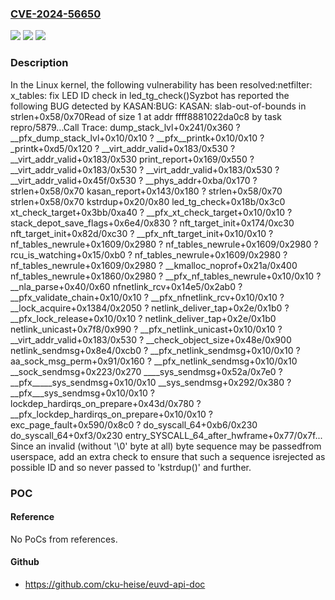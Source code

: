 ### [CVE-2024-56650](https://cve.mitre.org/cgi-bin/cvename.cgi?name=CVE-2024-56650)
![](https://img.shields.io/static/v1?label=Product&message=Linux&color=blue)
![](https://img.shields.io/static/v1?label=Version&message=268cb38e1802db560c73167e643f14a3dcb4b07c%3C%20147a42bb02de8735cb08476be6d0917987d022c2%20&color=brighgreen)
![](https://img.shields.io/static/v1?label=Vulnerability&message=n%2Fa&color=brighgreen)

### Description

In the Linux kernel, the following vulnerability has been resolved:netfilter: x_tables: fix LED ID check in led_tg_check()Syzbot has reported the following BUG detected by KASAN:BUG: KASAN: slab-out-of-bounds in strlen+0x58/0x70Read of size 1 at addr ffff8881022da0c8 by task repro/5879...Call Trace: <TASK> dump_stack_lvl+0x241/0x360 ? __pfx_dump_stack_lvl+0x10/0x10 ? __pfx__printk+0x10/0x10 ? _printk+0xd5/0x120 ? __virt_addr_valid+0x183/0x530 ? __virt_addr_valid+0x183/0x530 print_report+0x169/0x550 ? __virt_addr_valid+0x183/0x530 ? __virt_addr_valid+0x183/0x530 ? __virt_addr_valid+0x45f/0x530 ? __phys_addr+0xba/0x170 ? strlen+0x58/0x70 kasan_report+0x143/0x180 ? strlen+0x58/0x70 strlen+0x58/0x70 kstrdup+0x20/0x80 led_tg_check+0x18b/0x3c0 xt_check_target+0x3bb/0xa40 ? __pfx_xt_check_target+0x10/0x10 ? stack_depot_save_flags+0x6e4/0x830 ? nft_target_init+0x174/0xc30 nft_target_init+0x82d/0xc30 ? __pfx_nft_target_init+0x10/0x10 ? nf_tables_newrule+0x1609/0x2980 ? nf_tables_newrule+0x1609/0x2980 ? rcu_is_watching+0x15/0xb0 ? nf_tables_newrule+0x1609/0x2980 ? nf_tables_newrule+0x1609/0x2980 ? __kmalloc_noprof+0x21a/0x400 nf_tables_newrule+0x1860/0x2980 ? __pfx_nf_tables_newrule+0x10/0x10 ? __nla_parse+0x40/0x60 nfnetlink_rcv+0x14e5/0x2ab0 ? __pfx_validate_chain+0x10/0x10 ? __pfx_nfnetlink_rcv+0x10/0x10 ? __lock_acquire+0x1384/0x2050 ? netlink_deliver_tap+0x2e/0x1b0 ? __pfx_lock_release+0x10/0x10 ? netlink_deliver_tap+0x2e/0x1b0 netlink_unicast+0x7f8/0x990 ? __pfx_netlink_unicast+0x10/0x10 ? __virt_addr_valid+0x183/0x530 ? __check_object_size+0x48e/0x900 netlink_sendmsg+0x8e4/0xcb0 ? __pfx_netlink_sendmsg+0x10/0x10 ? aa_sock_msg_perm+0x91/0x160 ? __pfx_netlink_sendmsg+0x10/0x10 __sock_sendmsg+0x223/0x270 ____sys_sendmsg+0x52a/0x7e0 ? __pfx_____sys_sendmsg+0x10/0x10 __sys_sendmsg+0x292/0x380 ? __pfx___sys_sendmsg+0x10/0x10 ? lockdep_hardirqs_on_prepare+0x43d/0x780 ? __pfx_lockdep_hardirqs_on_prepare+0x10/0x10 ? exc_page_fault+0x590/0x8c0 ? do_syscall_64+0xb6/0x230 do_syscall_64+0xf3/0x230 entry_SYSCALL_64_after_hwframe+0x77/0x7f... </TASK>Since an invalid (without '\0' byte at all) byte sequence may be passedfrom userspace, add an extra check to ensure that such a sequence isrejected as possible ID and so never passed to 'kstrdup()' and further.

### POC

#### Reference
No PoCs from references.

#### Github
- https://github.com/cku-heise/euvd-api-doc

